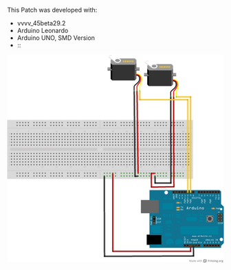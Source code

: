 This Patch was developed with:
* vvvv_45beta29.2
* Arduino Leonardo
* Arduino UNO, SMD Version
* ::

![imagename](div/Servomotor.png)
